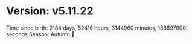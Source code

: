 # Version: v5.11.22
Time since birth: 2184 days, 52416 hours, 3144960 minutes, 188697600 seconds
Season: Autumn 🍁
